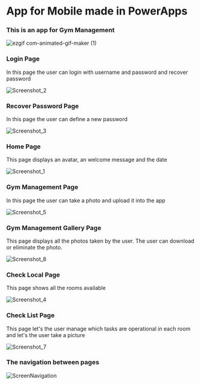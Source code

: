 # App for Mobile made in PowerApps

### This is an app for Gym Management


![ezgif com-animated-gif-maker (1)](https://github.com/tguimas/Portfolio/assets/115223702/8e6b1327-f9f9-4b39-bf09-44e870f69653)


### Login Page


In this page the user can login with username and password and recover password


![Screenshot_2](https://github.com/tguimas/Portfolio/assets/115223702/96f3bd7e-5a6d-42d2-a3e1-91441cb7dd1f)

### Recover Password Page


In this page the user can define a new password


![Screenshot_3](https://github.com/tguimas/Portfolio/assets/115223702/46dbedb7-6ab3-4fb4-9bf9-83095a72b13e)


### Home Page

This page displays an avatar, an welcome message and the date


![Screenshot_1](https://github.com/tguimas/Portfolio/assets/115223702/950903d6-96fc-4547-aa31-bf89edfbf7dc)


### Gym Management Page

In this page the user can take a photo and upload it into the app


![Screenshot_5](https://github.com/tguimas/Portfolio/assets/115223702/330d45bf-631a-48ec-be1a-722e5ccb12b3)


### Gym Management Gallery Page

This page displays all the photos taken by the user. The user can download or eliminate the photo.


![Screenshot_8](https://github.com/tguimas/Portfolio/assets/115223702/09f35427-2074-43b6-a8d2-cbc14cca4b8c)


### Check Local Page

This page shows all the rooms available


![Screenshot_4](https://github.com/tguimas/Portfolio/assets/115223702/8f44d62e-3947-47a5-9e5f-71ab5a33166a)


### Check List Page

This page let's the user manage which tasks are operational in each room and let's the user take a picture


![Screenshot_7](https://github.com/tguimas/Portfolio/assets/115223702/f9ecd5a9-e8ba-45c4-9596-1efdacf3e45c)



### The navigation between pages 



![ScreenNavigation](https://github.com/tguimas/Portfolio/assets/115223702/e588a5c7-6070-48ca-b0eb-b59afc7dc189)
